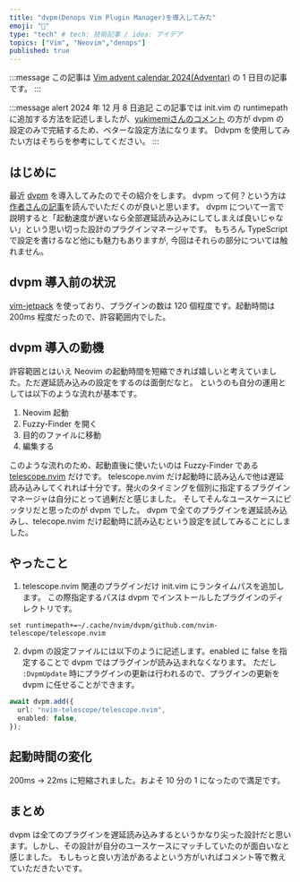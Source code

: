 ```yaml
---
title: "dvpm(Denops Vim Plugin Manager)を導入してみた"
emoji: "🐜"
type: "tech" # tech: 技術記事 / idea: アイデア
topics: ["Vim", "Neovim","denops"]
published: true
---
```


:::message
この記事は [Vim advent calendar 2024(Adventar)](https://adventar.org/calendars/10040) の 1 日目の記事です。
:::

:::message alert
2024 年 12 月 8 日追記
この記事では init.vim の runtimepath に追加する方法を記述しましたが、[yukimemiさんのコメント](https://zenn.dev/link/comments/91d47a994d54a6) の方が dvpm の設定のみで完結するため、ベターな設定方法になります。
Ddvpm を使用してみたい方はそちらを参考にしてください。
:::

## はじめに

最近 [dvpm](https://github.com/yukimemi/dvpm) を導入してみたのでその紹介をします。
dvpm って何？という方は[作者さんの記事](https://zenn.dev/yukimemi/articles/2023-06-09-dvpm)を読んでいただくのが良いと思います。
dvpm について一言で説明すると「起動速度が遅いなら全部遅延読み込みにしてしまえば良いじゃない」という思い切った設計のプラグインマネージャです。
もちろん TypeScript で設定を書けるなど他にも魅力もありますが, 今回はそれらの部分については触れません。

## dvpm 導入前の状況

[vim-jetpack](https://github.com/tani/vim-jetpack) を使っており、プラグインの数は 120 個程度です。起動時間は 200ms 程度だったので、許容範囲内でした。

## dvpm 導入の動機

許容範囲とはいえ Neovim の起動時間を短縮できれば嬉しいと考えていました。ただ遅延読み込みの設定をするのは面倒だなと。
というのも自分の運用としては以下のような流れが基本です。

1. Neovim 起動
2. Fuzzy-Finder を開く
3. 目的のファイルに移動
4. 編集する

このような流れのため、起動直後に使いたいのは Fuzzy-Finder である [telescope.nvim](https://github.com/nvim-telescope/telescope.nvim) だけです。
telescope.nvim だけ起動時に読み込んで他は遅延読み込みしてくれれば十分です。発火のタイミングを個別に指定するプラグインマネージャは自分にとって過剰だと感じました。
そしてそんなユースケースにピッタリだと思ったのが dvpm でした。
dvpm で全てのプラグインを遅延読み込みし、telecope.nvim だけ起動時に読み込むという設定を試してみることにしました。

## やったこと

1. telescope.nvim 関連のプラグインだけ init.vim にランタイムパスを追加します。
この際指定するパスは dvpm でインストールしたプラグインのディレクトリです。

```vim:.config/nvim/init.vim
set runtimepath+=~/.cache/nvim/dvpm/github.com/nvim-telescope/telescope.nvim
```

2. dvpm の設定ファイルには以下のように記述します。enabled に false を指定することで dvpm ではプラグインが読み込まれなくなります。
ただし `:DvpmUpdate` 時にプラグインの更新は行われるので、プラグインの更新を dvpm に任せることができます。

```ts:.config/nvim/denops/config/main.ts
await dvpm.add({
  url: "nvim-telescope/telescope.nvim",
  enabled: false,
});
```

## 起動時間の変化

200ms -> 22ms に短縮されました。およそ 10 分の 1 になったので満足です。

## まとめ

dvpm は全てのプラグインを遅延読み込みするというかなり尖った設計だと思います。しかし、その設計が自分のユースケースにマッチしていたのが面白いなと感じました。
もしもっと良い方法があるよという方がいればコメント等で教えていただきたいです。
